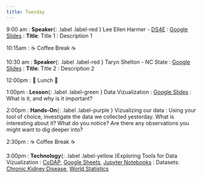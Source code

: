 ```yaml
---
title: Tuesday
---
```


9:00 am
: **Speaker**{: .label .label-red } Lee Ellen Harmer - [DS4E](https://www.datascience4everyone.org/)
  : [Google Slides](#)
: **Title**: Title 1
: Description 1

10:15am
: ☕ Coffee Break ☕

10:30 am
: **Speaker**{: .label .label-red } Taryn Shelton - NC State
  : [Google Slides](#)
: **Title**: Title 2
: Description 2

12:00pm
 : 🥘 Lunch 🥘

1:00pm 
: **Lesson**{: .label .label-green } Data Vizualization
  : [Google Slides](#)
: What is it, and why is it important?

2:00pm
: **Hands-On**{: .label .label-purple } Vizualizing our data
: Using your tool of choice, investigate the data we collected yesterday. What is interesting about it? What do you notice? Are there any observations you might want to dig deeper into?

2:30pm
: ☕ Coffee Break ☕

3:00pm
: **Technology**{: .label .label-yellow }Exploring Tools for Data Vizualization
  : [CoDAP](https://codap.concord.org/), [Google Sheets](https://sheets.google.com), [Jupyter Notebooks](https://datahub.ncssm.edu)
: Datasets: [Chronic Kidney Disease](https://raw.githubusercontent.com/ncssm/dssi23/main/assets/data/ckd.csv), [World Statistics](https://raw.githubusercontent.com/ncssm/dssi24-materials/main/data/world_data.csv)
